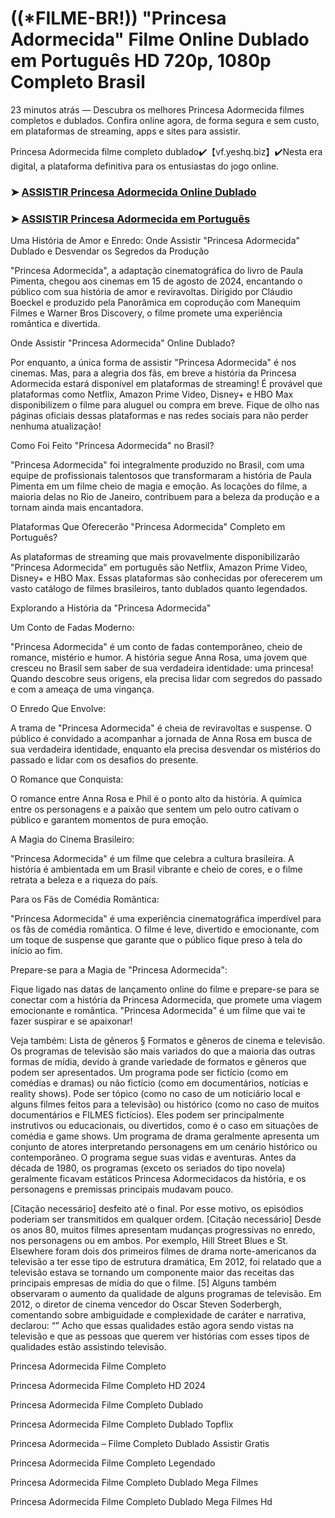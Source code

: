 # ((*FILME-BR!)) "Princesa Adormecida" Filme Online Dublado em Português HD 720p, 1080p Completo Brasil

23 minutos atrás — Descubra os melhores Princesa Adormecida filmes completos e dublados. Confira online agora, de forma segura e sem custo, em plataformas de streaming, apps e sites para assistir.

Princesa Adormecida filme completo dublado✔️【vf.yeshq.biz】✔️Nesta era digital, a plataforma definitiva para os entusiastas do jogo online.


### ➤ [ASSISTIR Princesa Adormecida Online Dublado](https://vf.yeshq.biz/pt/movie/1131279)

### ➤ [ASSISTIR Princesa Adormecida em Português](https://vf.yeshq.biz/pt/movie/1131279)

Uma História de Amor e Enredo: Onde Assistir "Princesa Adormecida" Dublado e Desvendar os Segredos da Produção

"Princesa Adormecida", a adaptação cinematográfica do livro de Paula Pimenta, chegou aos cinemas em 15 de agosto de 2024, encantando o público com sua história de amor e reviravoltas. Dirigido por Cláudio Boeckel e produzido pela Panorâmica em coprodução com Manequim Filmes e Warner Bros Discovery, o filme promete uma experiência romântica e divertida.

Onde Assistir "Princesa Adormecida" Online Dublado?

Por enquanto, a única forma de assistir "Princesa Adormecida" é nos cinemas. Mas, para a alegria dos fãs, em breve a história da Princesa Adormecida estará disponível em plataformas de streaming! É provável que plataformas como Netflix, Amazon Prime Video, Disney+ e HBO Max disponibilizem o filme para aluguel ou compra em breve. Fique de olho nas páginas oficiais dessas plataformas e nas redes sociais para não perder nenhuma atualização!

Como Foi Feito "Princesa Adormecida" no Brasil?

"Princesa Adormecida" foi integralmente produzido no Brasil, com uma equipe de profissionais talentosos que transformaram a história de Paula Pimenta em um filme cheio de magia e emoção. As locações do filme, a maioria delas no Rio de Janeiro, contribuem para a beleza da produção e a tornam ainda mais encantadora.

Plataformas Que Oferecerão "Princesa Adormecida" Completo em Português?

As plataformas de streaming que mais provavelmente disponibilizarão "Princesa Adormecida" em português são Netflix, Amazon Prime Video, Disney+ e HBO Max. Essas plataformas são conhecidas por oferecerem um vasto catálogo de filmes brasileiros, tanto dublados quanto legendados.

Explorando a História da "Princesa Adormecida"

Um Conto de Fadas Moderno:

"Princesa Adormecida" é um conto de fadas contemporâneo, cheio de romance, mistério e humor. A história segue Anna Rosa, uma jovem que cresceu no Brasil sem saber de sua verdadeira identidade: uma princesa! Quando descobre seus origens, ela precisa lidar com segredos do passado e com a ameaça de uma vingança.

O Enredo Que Envolve:

A trama de "Princesa Adormecida" é cheia de reviravoltas e suspense. O público é convidado a acompanhar a jornada de Anna Rosa em busca de sua verdadeira identidade, enquanto ela precisa desvendar os mistérios do passado e lidar com os desafios do presente.

O Romance que Conquista:

O romance entre Anna Rosa e Phil é o ponto alto da história. A química entre os personagens e a paixão que sentem um pelo outro cativam o público e garantem momentos de pura emoção.

A Magia do Cinema Brasileiro:

"Princesa Adormecida" é um filme que celebra a cultura brasileira. A história é ambientada em um Brasil vibrante e cheio de cores, e o filme retrata a beleza e a riqueza do país.

Para os Fãs de Comédia Romântica:

"Princesa Adormecida" é uma experiência cinematográfica imperdível para os fãs de comédia romântica. O filme é leve, divertido e emocionante, com um toque de suspense que garante que o público fique preso à tela do início ao fim.

Prepare-se para a Magia de "Princesa Adormecida":

Fique ligado nas datas de lançamento online do filme e prepare-se para se conectar com a história da Princesa Adormecida, que promete uma viagem emocionante e romântica. "Princesa Adormecida" é um filme que vai te fazer suspirar e se apaixonar!



Veja também: Lista de gêneros § Formatos e gêneros de cinema e televisão. Os programas de televisão são mais variados do que a maioria das outras formas de mídia, devido à grande variedade de formatos e gêneros que podem ser apresentados. Um programa pode ser fictício (como em comédias e dramas) ou não fictício (como em documentários, notícias e reality shows). Pode ser tópico (como no caso de um noticiário local e alguns filmes feitos para a televisão) ou histórico (como no caso de muitos documentários e FILMES fictícios). Eles podem ser principalmente instrutivos ou educacionais, ou divertidos, como é o caso em situações de comédia e game shows. Um programa de drama geralmente apresenta um conjunto de atores interpretando personagens em um cenário histórico ou contemporâneo. O programa segue suas vidas e aventuras. Antes da década de 1980, os programas (exceto os seriados do tipo novela) geralmente ficavam estáticos Princesa Adormecidacos da história, e os personagens e premissas principais mudavam pouco.

[Citação necessário] desfeito até o final. Por esse motivo, os episódios poderiam ser transmitidos em qualquer ordem. [Citação necessário] Desde os anos 80, muitos filmes apresentam mudanças progressivas no enredo, nos personagens ou em ambos. Por exemplo, Hill Street Blues e St. Elsewhere foram dois dos primeiros filmes de drama norte-americanos da televisão a ter esse tipo de estrutura dramática, Em 2012, foi relatado que a televisão estava se tornando um componente maior das receitas das principais empresas de mídia do que o filme. [5] Alguns também observaram o aumento da qualidade de alguns programas de televisão. Em 2012, o diretor de cinema vencedor do Oscar Steven Soderbergh, comentando sobre ambiguidade e complexidade de caráter e narrativa, declarou: “” Acho que essas qualidades estão agora sendo vistas na televisão e que as pessoas que querem ver histórias com esses tipos de qualidades estão assistindo televisão.

Princesa Adormecida Filme Completo

Princesa Adormecida Filme Completo HD 2024

Princesa Adormecida Filme Completo Dublado

Princesa Adormecida Filme Completo Dublado Topflix

Princesa Adormecida – Filme Completo Dublado Assistir Gratis

Princesa Adormecida Filme Completo Legendado

Princesa Adormecida Filme Completo Dublado Mega Filmes

Princesa Adormecida Filme Completo Dublado Mega Filmes Hd
